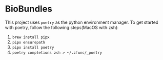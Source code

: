 # BioBundles

This project uses `poetry` as the python environment manager. To get started with poetry, follow the following steps(MacOS with zsh):
1. `brew install pipx`
2. `pipx ensurepath`
3. `pipx install poetry`
4. `poetry completions zsh > ~/.zfunc/_poetry` 